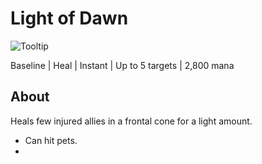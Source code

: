 # Light of Dawn

![Tooltip]()

Baseline | Heal | Instant | Up to 5 targets | 2,800 mana

## About

Heals few injured allies in a frontal cone for a light amount.

- Can hit pets.
-
